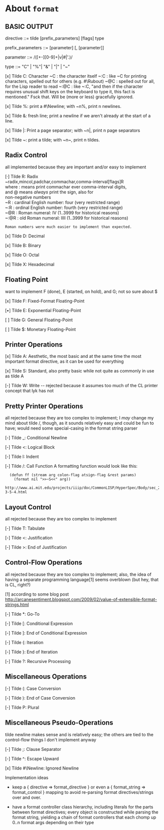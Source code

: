 About `format`
==============

BASIC OUTPUT
------------

directive ::= tilde [prefix_parameters] [flags] type

prefix_parameters ::= [parameter] [, [parameter]]

parameter ::= /([+-][0-9]+|v|#|'.)/

type ::= "C" | "%"| "&" | "|" | "~"


[x] Tilde C: Character
 ~C   : the character itself
 ~:C  : like ~C for printing characters, spelled out for others
        (e.g. #\Rubout)
 ~@C  : spelled out for all, for the Lisp reader to read
 ~:@C : like ~:C, "and then if the character requires unusual shift
        keys on the keyboard to type it, this fact is mentioned."
        Fsck that. Will be (more or less) gracefully ignored.

[x] Tilde %: print a #\Newline; with ~n%, print n newlines.

[x] Tilde &: fresh line; print a newline if we aren't already at the start of a
          line.

[x] Tilde |: Print a page separator; with ~n|, print n page separators

[x] Tilde ~: print a tilde; with ~n~, print n tildes.


Radix Control
-------------

all implemented because they are important and/or easy to implement 

[·] Tilde R: Radix  
    ~radix,mincol,padchar,commachar,comma-interval[flags]R  
         where : means print commachar ever comma-interval digits,  
           and @ means *always* print the sign, also for  
                       non-negative numbers  
    ~R   : cardinal English number: four (very restricted range)  
    ~:R  : ordinal English number: fourth (very restricted range)  
    ~@R  : Roman numeral: IV (1..3999 for historical reasons)  
    ~:@R : old Roman numeral: IIII (1..3999 for historical reasons)  

    Roman numbers were much easier to implement than expected.

[x] Tilde D: Decimal

[x] Tilde B: Binary

[x] Tilde O: Octal

[x] Tilde X: Hexadecimal


Floating Point
--------------

want to implement F (done), E (started, on hold), and G; not so sure
about $

[x] Tilde F: Fixed-Format Floating-Point

[•] Tilde E: Exponential Floating-Point

[ ] Tilde G: General Floating-Point

[ ] Tilde $: Monetary Floating-Point


Printer Operations
------------------

[x] Tilde A: Aesthetic, the most basic and at the same time the most
    important format directive, as it can be used for everything

[x] Tilde S: Standard, also pretty basic while not quite as commonly
    in use as tilde A

[-] Tilde W: Write -- rejected because it assumes too much of the CL
    printer concept that lyk has not


Pretty Printer Operations
-------------------------

all rejected because they are too complex to implement; I *may*
change my mind about tilde /, though, as it sounds relatively easy
and could be fun to have; would need some special-casing in the
format string parser

[-] Tilde _: Conditional Newline

[-] Tilde <: Logical Block

[-] Tilde I: Indent

[-] Tilde /: Call Function
    A formatting function would look like this:

      (defun ff (stream arg colon-flag atsign-flag &rest params)
        (format nil ">>~S<<" arg))

    http://www.ai.mit.edu/projects/iiip/doc/CommonLISP/HyperSpec/Body/sec_22-3-5-4.html


Layout Control
--------------

all rejected because they are too complex to implement

[-] Tilde T: Tabulate

[-] Tilde <: Justification

[-] Tilde >: End of Justification


Control-Flow Operations
-----------------------

all rejected because they are too complex to implement; also, the
idea of having a separate programming language[1] seems overblown
(but hey, that is CL, right?)

[1] according to some blog post 
    http://arcanesentiment.blogspot.com/2009/02/value-of-extensible-format-strings.html

[-] Tilde *: Go-To

[-] Tilde [: Conditional Expression

[-] Tilde ]: End of Conditional Expression

[-] Tilde {: Iteration

[-] Tilde }: End of Iteration

[-] Tilde ?: Recursive Processing


Miscellaneous Operations
------------------------

[-] Tilde (: Case Conversion

[-] Tilde ): End of Case Conversion

[-] Tilde P: Plural


Miscellaneous Pseudo-Operations
-------------------------------

tilde newline makes sense and is relatively easy; the others are
tied to the control-flow things I don't implement anyway

[-] Tilde ;: Clause Separator

[-] Tilde ^: Escape Upward

[x] Tilde #\Newline: Ignored Newline


Implementation ideas

  * keep a { directive => format_directive } or even a { format_string =>
    format_control } mapping to avoid re-parsing format directives/strings over
    and over.

  * have a format controller class hierarchy, including literals for the parts
    between format directives; every object is constructed while parsing the
    format string, yielding a chain of format controllers that each chomp up
    0..n format args depending on their type

